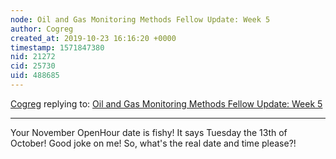 ```yaml
---
node: Oil and Gas Monitoring Methods Fellow Update: Week 5
author: Cogreg
created_at: 2019-10-23 16:16:20 +0000
timestamp: 1571847380
nid: 21272
cid: 25730
uid: 488685
---
```




[Cogreg](../profile/Cogreg) replying to: [Oil and Gas Monitoring Methods Fellow Update: Week 5](../notes/charlotte_clarke/10-23-2019/oil-and-gas-monitoring-methods-fellow-update-week-5)

----
Your November OpenHour date is fishy! It says Tuesday the 13th of October! Good joke on me!
So, what's the real date and time please?! 